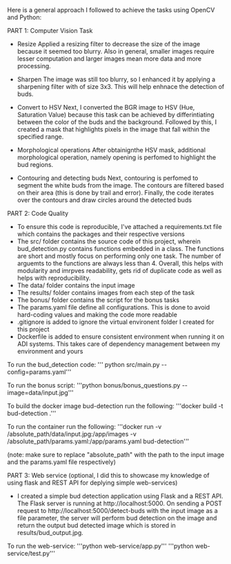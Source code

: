 Here is a general approach I followed to achieve the tasks using OpenCV and Python:

PART 1: Computer Vision Task

- Resize
Applied a resizing filter to decrease the size of the image because it seemed too blurry. 
Also in general, smaller images require lesser computation and larger images mean more data and more processing.

- Sharpen
The image was still too blurry, so I enhanced it by applying a sharpening filter with of size 3x3. This will help enhnace the detection of buds.

- Convert to HSV
Next, I converted the BGR image to HSV (Hue, Saturation Value) because this task can be achieved by differintiating between the color of the buds and the background.
Followed by this, I created a mask that highlights pixels in the image that fall within the specified range. 

- Morphological operations
After obtainignthe HSV mask, additional morphological operation, namely opening is perfomed to highlight the bud regions. 

- Contouring and detecting buds
Next, contouring is perfomed to segment the white buds from the image. The contours are filtered based on their area (this is done by trail and error). 
Finally, the code iterates over the contours and draw circles around the detected buds


PART 2: Code Quality

- To ensure this code is reproducible, I've attached a requirements.txt file which contains the packages and their respective versions
- The src/ folder contains the source code of this project, wherein bud_detection.py contains functions embedded in a class. The functions are
short and mostly focus on performing only one task. The number of arguemts to the functions are always less than 4. Overall, this helps with 
modularity and imrpves readability, gets rid of duplicate code as well as helps with reproducibility.
- The data/ folder contains the input image
- The results/ folder contains images from each step of the task
- The bonus/ folder contains the script for the bonus tasks
- The params.yaml file define all configurations. This is done to avoid hard-coding values and making the code more readable 
- .gitignore is added to ignore the virtual environent folder I created for this project
- Dockerfile is added to ensure consistent environment when running it on ADI systems. This takes care of dependency management between my environment
and yours


To run the bud_detection code:
''' python src/main.py --config=params.yaml'''

To run the bonus script:
'''python bonus/bonus_questions.py --image=data/input.jpg'''

To build the docker image bud-detection run the following:
'''docker build -t bud-detection .'''

To run the container run the following: 
'''docker run -v /absolute_path/data/input.jpg:/app/images 
-v /absolute_path/params.yaml:/app/params.yaml bud-detection'''

(note: make sure to replace "absolute_path" with the path to the input image and the params.yaml file respectively)

PART 3: Web service (optional, I did this to showcase my knowledge of using flask and REST API for deplying simple web-services)

- I created a simple bud detection application using Flask and a REST API. The Flask server is running at http://localhost:5000. 
On sending a POST request to http://localhost:5000/detect-buds with the input image as a file parameter, the server will 
perform bud detection on the image and return the output bud detected image which is stored in results/bud_output.jpg.

To run the web-service:
'''python web-service/app.py'''
'''python web-service/test.py'''